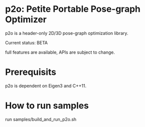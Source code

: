 # p2o: Petite Portable Pose-graph Optimizer

p2o is a header-only 2D/3D pose-graph optimization library.

Current status: BETA

full features are available, APIs are subject to change.

# Prerequisits
p2o is dependent on Eigen3 and C++11.

# How to run samples
run samples/build_and_run_p2o.sh

